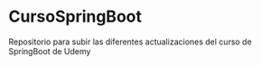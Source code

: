# CursoSpringBoot
Repositorio para subir las diferentes actualizaciones del curso de SpringBoot de Udemy
